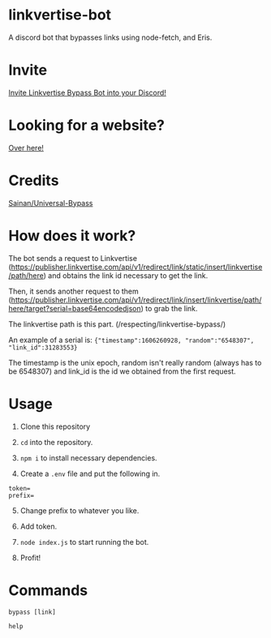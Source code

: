 # linkvertise-bot
A discord bot that bypasses links using node-fetch, and Eris.

# Invite
[Invite Linkvertise Bypass Bot into your Discord!](https://discord.com/oauth2/authorize?client_id=780857188171644962&scope=bot&permissions=8)

# Looking for a website?
[Over here!](http://lem0ns.me/linkvertise-bypass)

# Credits
[Sainan/Universal-Bypass](https://github.com/Sainan/Universal-Bypass)

# How does it work?
The bot sends a request to Linkvertise (https://publisher.linkvertise.com/api/v1/redirect/link/static/insert/linkvertise/path/here) and obtains the link id necessary to get the link.

Then, it sends another request to them (https://publisher.linkvertise.com/api/v1/redirect/link/insert/linkvertise/path/here/target?serial=base64encodedjson) to grab the link.

The linkvertise path is this part. (/respecting/linkvertise-bypass/)

An example of a serial is: 
`{"timestamp":1606260928, "random":"6548307", "link_id":31283553}`

The timestamp is the unix epoch, random isn't really random (always has to be 6548307) and link_id is the id we obtained from the first request.

# Usage
1. Clone this repository

2. `cd` into the repository.

3. `npm i` to install necessary dependencies.

4. Create a `.env` file and put the following in. 

```
token=
prefix=
```

5. Change prefix to whatever you like.

6. Add token.

7. `node index.js` to start running the bot.

8. Profit!

# Commands

`bypass [link]`

`help`

